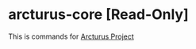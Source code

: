 # arcturus-core [Read-Only]

This is commands for [Arcturus Project](https://github.com/Oneago/arcturus-project)
